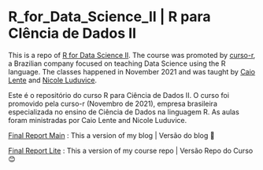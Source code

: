# R_for_Data_Science_II | R para CIência de Dados II


This is a repo of [R for Data Science II](https://curso-r.github.io/202111-r4ds-2/). The course was promoted by [curso-r](https://curso-r.com/), a Brazilian company focused on teaching Data Science using the R language. The classes happened in November 2021 and was taught by [Caio Lente](https://lente.dev/en/) and [Nicole Luduvice](https://www.linkedin.com/in/nicole-luduvice-9a6379197/).


Este é o repositório do curso R para Ciência de Dados II. O curso foi promovido pela curso-r (Novembro de 2021), empresa brasileira especializada no ensino de Ciência de Dados na linguagem R. As aulas foram ministradas por Caio Lente and Nicole Luduvice.
 

[Final Report Main](https://tainaweb-en.netlify.app/tutorials/) :  This a version of my blog  | Versão do blog :purple_heart:

[Final Report Lite](https://tai-rocha.github.io/R_for_Data_Science_II.github.io/) : This a version of my course repo | Versão Repo do Curso :blush:
